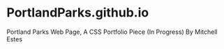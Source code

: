 # PortlandParks.github.io
Portland Parks Web Page, A CSS Portfolio Piece (In Progress) By Mitchell Estes
